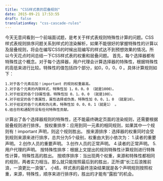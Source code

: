 ```yaml
---
title: "CSS样式表的层叠规则"
date: 2015-09-21 17:53:55
draft: false
translationKey: "css-cascade-rules"
---
```



今天无意间看到一个前端面试题，是考关于样式表规则特殊性计算的问题。CSS样式表规则排序问题关系到样式的渲染解析，如果不能很好的掌握特殊性的计算以及层叠规则，将会在编写CSS的时候出现编写的样式达不到预想效果的情况。所以今天花点时间总结一下CSS样式表的权重和层叠问题。
首先，每个选择器都有特殊性这个概念。对于每个选择器，用户代理会计算选择器的特殊性，根据特殊性的高低来进行比较。特殊性的值包括四个部分，如0，0，0，0 。具体计算规则如下：

	1.对于各个元素后加！important 的规则权重最高。
	2.对于各个元素的内联样式，特殊性加 1，0，0，0 （就是1000）。
	3.对于给定的各个ID属性值，特殊性加 0，1，0，0 （就是100）。
	4.对于给定的各个类属性，属性选择或伪类，特殊性加 0，0，1，0 （就是10）。
	5.对于给定的各个元素和伪元素，特殊性加 0，0，0，1（就是1） 。
	6.结合符和通配符没有任何特殊性贡献。

计算出了各个选择器规则的特殊性，还不能最终确定页面的渲染规则，还需要根据层叠规则进行排序。
按权重排序：应用到同一元素的相同规则，如果其中一个规则有！important 声明，则这个规则胜出。
按来源排序：选择器的权重同时会受到规则来源来进行排序，总共分为5个级别，权重由大到小依次为：
	1.读者的重要声明。
	2.创作人员的重要声明。
	3.创作人员的正常声明。
	4.读者的正常声明。
	5.用户代理的声明。
按特殊性排序：根据上文提出的规则特殊性计算规则进行特殊性计算，特殊性高的胜出。
按顺序排序：当出现两个权重，来源和特殊性都相同的规则，两者实力相当。那么就只能按照最后到的胜出，正所谓“长江后浪推前浪，一浪更比一浪强”。
小结，样式表的最终渲染结果就是各个声明规则按照权重，来源，特殊性，顺序来进行排序的，胜出的才能有“露脸”的机会。